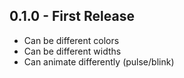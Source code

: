## 0.1.0 - First Release
* Can be different colors
* Can be different widths
* Can animate differently (pulse/blink)
